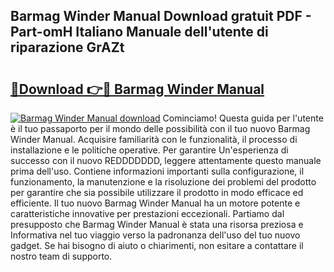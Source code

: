 ## Barmag Winder Manual Download gratuit PDF - Part-omH Italiano Manuale dell'utente di riparazione GrAZt

# <h2><a href="http://dfaxmto.blite.top/?on=Barmag+Winder+Manual">🔗Download 👉🔴 Barmag Winder Manual</a></h2>

[![Barmag Winder Manual download](https://i.imgur.com/lujVjoI.png)](http://dfaxmto.blite.top/?on=Barmag+Winder+Manual)
Cominciamo! Questa guida per l'utente è il tuo passaporto per il mondo delle possibilità con il tuo nuovo Barmag Winder Manual. Acquisire familiarità con le funzionalità, il processo di installazione e le politiche operative. Per garantire Un'esperienza di successo con il nuovo REDDDDDDD, leggere attentamente questo manuale prima dell'uso. Contiene informazioni importanti sulla configurazione, il funzionamento, la manutenzione e la risoluzione dei problemi del prodotto per garantire che sia possibile utilizzare il prodotto in modo efficace ed efficiente. Il tuo nuovo Barmag Winder Manual ha un motore potente e caratteristiche innovative per prestazioni eccezionali. Partiamo dal presupposto che Barmag Winder Manual è stata una risorsa preziosa e Informativa nel tuo viaggio verso la padronanza dell'uso del tuo nuovo gadget. Se hai bisogno di aiuto o chiarimenti, non esitare a contattare il nostro team di supporto.
